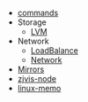 * [commands](commands.md)
* Storage
    + [LVM](basic/lvm/README.md)
* Network
    + [LoadBalance](basic/load_balance.md)
    + [Network](network/README.md)
* [Mirrors](mirrors/README.md)
* [zjvis-node](other/zjvis-node.md)
* [linux-memo](other/linux-memo.md)
